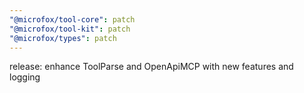 ```yaml
---
"@microfox/tool-core": patch
"@microfox/tool-kit": patch
"@microfox/types": patch
---
```


release: enhance ToolParse and OpenApiMCP with new features and logging
